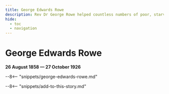```yaml
---
title: George Edwards Rowe
description: Rev Dr George Rowe helped countless numbers of poor, starving and destitute people
hide:
  - toc
  - navigation 
---
```


# George Edwards Rowe

**26 August 1858 — 27 October 1926**

--8<-- "snippets/george-edwards-rowe.md"

--8<-- "snippets/add-to-this-story.md"